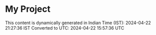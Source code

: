 # My Project

This content is dynamically generated in Indian Time (IST): 2024-04-22 21:27:36 IST
Converted to UTC: 2024-04-22 15:57:36 UTC
